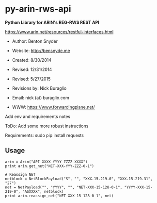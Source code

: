 py-arin-rws-api
===============

**Python Library for ARIN's REG-RWS REST API**

https://www.arin.net/resources/restful-interfaces.html

- Author: Benton Snyder
- Website: http://bensnyde.me
- Created: 8/30/2014
- Revised: 12/31/2014

- Revised: 5/27/2015
- Revisions by: Nick Buraglio
- Email: nick (at) buraglio.com
- WWW: https://www.forwardingplane.net/

Add env and requirements notes

ToDo: Add some more robust instructions

Requirements:
sudo pip install requests


Usage
---
```
arin = Arin("API-XXXX-YYYY-ZZZZ-XXXX")
print arin.get_net("NET-XXX-YYY-ZZZ-0-1")

# Reassign NET
netblock = NetBlockPayload("S", "", "XXX.15.219.0", "XXX.15.219.31", "27")
net = NetPayload("", "YYYY", "", "NET-XXX-15-128-0-1", "YYYY-XXX-15-219-0", "ASXXXX", netblock)
print arin.reassign_net("NET-XXX-15-128-0-1", net)
```
